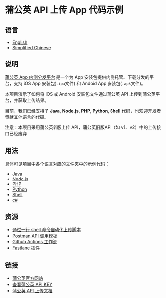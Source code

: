 # 蒲公英 API 上传 App 代码示例

## 语言

- [English](/README_EN.md)
- [Simplified Chinese](/README.md) 

## 说明

[蒲公英 App 内测分发平台](https://www.pgyer.com) 是一个为 App 安装包提供内测托管、下载分发的平台，支持 iOS App 安装包(`.ipa`文件) 和 Andoid App 安装包(`.apk`文件)。

本项目演示了如何将 iOS 或 Android 安装包文件通过蒲公英 API 上传到蒲公英平台，并获取上传结果。

目前，我们已经支持了 **Java**, **Node.js**, **PHP**, **Python**, **Shell** 代码，也欢迎开发者贡献其他语言的代码。

注意：本项目采用蒲公英新版上传 API，蒲公英旧版API（如 v1、v2）中的上传接口已经废弃

## 用法

具体可见项目中各个语言对应的文件夹中的示例代码：

- [Java](/java-demo)
- [Node.js](/nodejs-demo)
- [PHP](/php-demo)
- [Python](/python-demo)
- [Shell](/shell-demo)
- [c#](/csharp-demo)

## 资源

 - [通过一行 shell 命令自动化上传脚本](https://github.com/PGYER/upload-app-api-example/tree/main/shell-demo)
 - [Postman API 调用模板](https://www.postman.com/pgyerdevs/workspace/pgyer-api)
 - [Github Actions 工作流](https://github.com/PGYER/pgyer-upload-app-action)
 - [Fastlane 插件](https://github.com/shishirui/fastlane-plugin-pgyer)

## 链接

 - [蒲公英官方网站](https://www.pgyer.com)
 - [查看蒲公英 API KEY](https://www.pgyer.com/account/api)
 - [蒲公英 API 上传文档](https://www.pgyer.com/doc/view/api#fastUploadApp)

